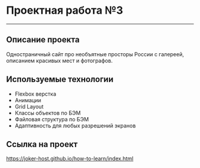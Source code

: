 # Проектная работа №3
------
## Описание проекта 
Одностраничный сайт про необъятные просторы России с галереей, описанием красивых мест и фотографов.

## Используемые технологии
* Flexbox верстка
* Анимации
* Grid Layout
* Классы объектов по БЭМ
* Файловая структура по БЭМ
* Адаптивность для любых разрешений экранов

## Ссылка на проект
https://joker-host.github.io/how-to-learn/index.html
